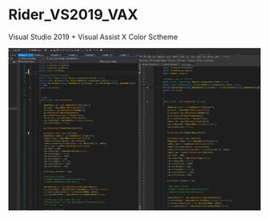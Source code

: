 # Rider_VS2019_VAX
Visual Studio 2019 + Visual Assist X Color Sctheme

![ScreenShot ](ScreenShot.png "ScreenShot")
